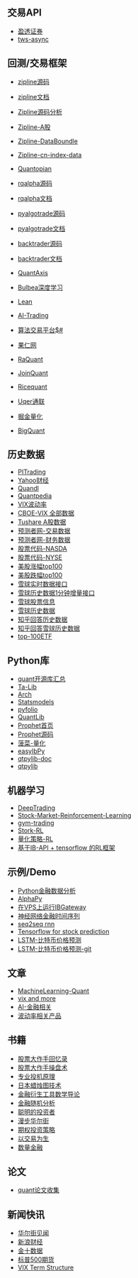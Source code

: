 ## 交易API
* [盈透证券](http://interactivebrokers.github.io/tws-api)
* [tws-async](https://github.com/gongqingyi-github/tws_async)

## 回测/交易框架
* [zipline源码](https://github.com/gongqingyi-github/zipline)
* [zipline文档](http://www.zipline.io)
* [Zipline源码分析](https://github.com/gongqingyi-github/inside-zipline)
* [Zipline-A股](https://github.com/gongqingyi-github/zipline-chinese)
* [Zipline-DataBoundle](https://github.com/gongqingyi-github/zipline_cn_databundle)
* [Zipline-cn-index-data](https://github.com/gongqingyi-github/cn_index_benchmark_for_zipline)
* [Quantopian](https://www.quantopian.com)
* [rqalpha源码](https://github.com/gongqingyi-github/rqalpha)
* [rqalpha文档](https://www.ricequant.com/api/python/chn)
* [pyalgotrade源码](https://github.com/gongqingyi-github/pyalgotrade)
* [pyalgotrade文档](http://gbeced.github.io/pyalgotrade)
* [backtrader源码](https://github.com/gongqingyi-github/backtrader)
* [backtrader文档](https://www.backtrader.com/docu/index.html)
* [QuantAxis](https://github.com/gongqingyi-github/QUANTAXIS)
* [Bulbea深度学习](https://github.com/gongqingyi-github/bulbea)
* [Lean](https://github.com/gongqingyi-github/Lean)
* [AI-Trading](https://github.com/gongqingyi-github/zenbot)
* [算法交易平台$#](https://github.com/gongqingyi-github/StockSharp)

* [果仁网](https://guorn.com)
* [RaQuant](http://raquant.com)
* [JoinQuant](https://www.joinquant.com)
* [Ricequant](https://www.ricequant.com)
* [Uqer通联](https://uqer.io/home)
* [掘金量化](http://www.myquant.cn/docs)
* [BigQuant](https://bigquant.com)

## 历史数据
* [PITrading](http://pitrading.com/historical-market-data.html)
* [Yahoo财经](https://github.com/gongqingyi-github/get-yahoo-quotes-python)
* [Quandl](https://www.quandl.com)
* [Quantpedia](http://quantpedia.com/Links/HistoricalData)
* [VIX波动率](https://www.cboe.com/products/vix-index-volatility/vix-options-and-futures/vix-index/vix-historical-data)
* [CBOE-VIX 全部数据](http://www.cboe.com/publish/ScheduledTask/MktData/datahouse/vixcurrent.csv)
* [Tushare A股数据](http://tushare.org/index.html)
* [预测者网-交易数据](http://yucezhe.com/product?name=overview)
* [预测者网-财务数据](http://yucezhe.com/product?name=financial-data-pro)
* [股票代码-NASDA](http://www.nasdaq.com/screening/companies-by-industry.aspx?exchange=NASDAQ&render=download)
* [股票代码-NYSE](http://www.nasdaq.com/screening/companies-by-industry.aspx?exchange=NYSE&render=download)
* [美股涨幅top100](https://xueqiu.com/stock/cata/stocklist.json?page=1&size=100&order=desc&orderby=percent&type=0,1,2,3&_=1510284598566)
* [美股跌幅top100](https://xueqiu.com/stock/cata/stocklist.json?page=1&size=100&order=asc&orderby=percent&type=0,1,2,3&_=1510284598566)
* [雪球实时数据接口](https://xueqiu.com/v4/stock/quotec.json?code=TSLA)
* [雪球历史数据1分钟增量接口](https://xueqiu.com/stock/forchart/stocklist.json?symbol=TSLA&period=1d&one_min=1)
* [雪球股票信息](https://xueqiu.com/v4/stock/quote.json?code=UVXY&_=1460380110118)
* [雪球历史数据](https://xueqiu.com/stock/forchartk/stocklist.json?symbol=TSLA&period=1day&type=normal&end=1500000000000&begin=1497888000000&_=1509658423323)
* [知乎回答历史数据](https://www.zhihu.com/question/22145919)
* [知乎回答雪球历史数据](https://www.zhihu.com/question/29311492)
* [top-100ETF](http://etfdb.com/compare/volume/)

## Python库
* [quant开源库汇总](https://github.com/gongqingyi-github/awesome-quant-1)
* [Ta-Lib](https://github.com/gongqingyi-github/ta-lib)
* [Arch](https://github.com/gongqingyi-github/arch)
* [Statsmodels](https://github.com/gongqingyi-github/statsmodels)
* [pyfolio](https://github.com/gongqingyi-github/pyfolio)
* [QuantLib](https://github.com/gongqingyi-github/QuantLib)
* [Prophet首页](https://facebookincubator.github.io/prophet)
* [Prophet源码](https://github.com/gongqingyi-github/prophet)
* [菠菜-量化](https://github.com/philsong)
* [easyIbPy](https://github.com/gongqingyi-github/ezibpy)
* [qtpylib-doc](http://qtpylib.io/docs/latest/index.html)
* [qtpylib](https://github.com/gongqingyi-github/qtpylib)


## 机器学习
* [DeepTrading](https://github.com/gongqingyi-github/Deep-Trading)
* [Stock-Market-Reinforcement-Learning](https://github.com/gongqingyi-github/stock_market_reinforcement_learning)
* [gym-trading](https://github.com/gongqingyi-github/gym-trading)
* [Stork-RL](http://nbviewer.jupyter.org/github/joshnewnham/StockTradingUsingReinforcementLearning/blob/master/StockTradingUsingReinforcementLearning.ipynb)
* [量化策略-RL](https://zhuanlan.zhihu.com/p/24913014)
* [基于IB-API + tensorflow 的RL框架](https://github.com/gongqingyi-github/deep_trader)

## 示例/Demo
* [Python金融数据分析](https://github.com/gongqingyi-github/dx)
* [AlphaPy](https://github.com/gongqingyi-github/AlphaPyAlphaPy)
* [在VPS上运行IBGateway](http://algoeye.com/blog/running-ib-gateway-on-vps/)
* [神经网络金融时间序列](https://github.com/gongqingyi-github/Neural-Network-with-Financial-Time-Series-Data)
* [seq2seq rnn](https://github.com/gongqingyi-github/seq2seq-signal-prediction)
* [Tensorflow for stock prediction](https://github.com/gongqingyi-github/Tensorflow-for-stock-prediction)
* [LSTM-比特币价格预测](http://www.jakob-aungiers.com/articles/a/Multidimensional-LSTM-Networks-to-Predict-Bitcoin-Price)
* [LSTM-比特币价格预测-git](https://github.com/jaungiers/Multidimensional-LSTM-BitCoin-Time-Series)

## 文章
* [MachineLearning-Quant](https://zhuanlan.zhihu.com/p/27521935)
* [vix and more](http://vixandmore.blogspot.com)
* [AI-金融相关](http://weibo.com/ttarticle/p/show?id=2309404130539593464011)
* [波动率相关产品](https://sixfigureinvesting.com/2010/12/volatility-tickers/)


## 书籍
* [股票大作手回忆录]()
* [股票大作手操盘术]()
* [专业投机原理]()
* [日本蜡烛图技术]()
* [金融衍生工具数学导论]()
* [金融随机分析]()
* [聪明的投资者]()
* [漫步华尔街]()
* [期权投资策略]()
* [以交易为生]()
* [数量金融]()

## 论文
* [quant论文收集](https://github.com/thuquant/awesome-quant/blob/master/papers.md)

## 新闻快讯
* [华尔街见闻]()
* [新浪财经]()
* [金十数据]()
* [标普500期货]()
* [VIX Term Structure](http://vixcentral.com)

